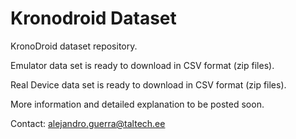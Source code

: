 # Kronodroid Dataset 

KronoDroid dataset repository. 

Emulator data set is ready to download in CSV format (zip files). 

Real Device data set is ready to download in CSV format (zip files).

More information and detailed explanation to be posted soon.

Contact: alejandro.guerra@taltech.ee
